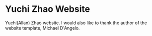 # Yuchi Zhao Website

Yuchi(Allan) Zhao website. I would also like to thank the author of the website template, Michael D'Angelo.
